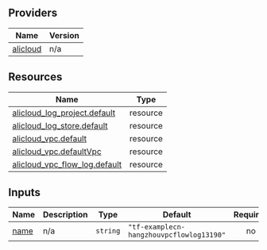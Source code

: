 <!-- BEGIN_TF_DOCS -->
## Providers

| Name | Version |
|------|---------|
| <a name="provider_alicloud"></a> [alicloud](#provider\_alicloud) | n/a |

## Resources

| Name | Type |
|------|------|
| [alicloud_log_project.default](https://registry.terraform.io/providers/hashicorp/alicloud/latest/docs/resources/log_project) | resource |
| [alicloud_log_store.default](https://registry.terraform.io/providers/hashicorp/alicloud/latest/docs/resources/log_store) | resource |
| [alicloud_vpc.default](https://registry.terraform.io/providers/hashicorp/alicloud/latest/docs/resources/vpc) | resource |
| [alicloud_vpc.defaultVpc](https://registry.terraform.io/providers/hashicorp/alicloud/latest/docs/resources/vpc) | resource |
| [alicloud_vpc_flow_log.default](https://registry.terraform.io/providers/hashicorp/alicloud/latest/docs/resources/vpc_flow_log) | resource |

## Inputs

| Name | Description | Type | Default | Required |
|------|-------------|------|---------|:--------:|
| <a name="input_name"></a> [name](#input\_name) | n/a | `string` | `"tf-examplecn-hangzhouvpcflowlog13190"` | no |
<!-- END_TF_DOCS -->    